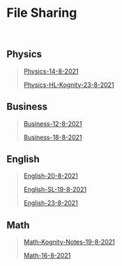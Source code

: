 # File Sharing
<br> 

## Physics 
>[Physics-14-8-2021](markdown/Physics/Physics-14-8-2021)
>
>[Physics-HL-Kognity-23-8-2021](markdown/Physics/Physics-HL-Kognity-23-8-2021)
>

## Business 
>[Business-12-8-2021](markdown/Business/Business-12-8-2021)
>
>[Business-18-8-2021](markdown/Business/Business-18-8-2021)
>

## English 
>[English-20-8-2021](markdown/English/English-20-8-2021)
>
>[English-SL-19-8-2021](markdown/English/English-SL-19-8-2021)
>
>[English-23-8-2021](markdown/English/English-23-8-2021)
>

## Math 
>[Math-Kognity-Notes-19-8-2021](markdown/Math/Math-Kognity-Notes-19-8-2021)
>
>[Math-16-8-2021](markdown/Math/Math-16-8-2021)
>

